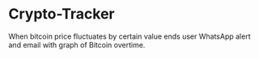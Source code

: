 # Crypto-Tracker
 When bitcoin price fluctuates by certain value ends user WhatsApp alert and email with graph of Bitcoin overtime.
